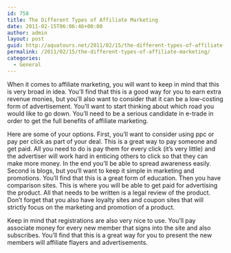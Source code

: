 ```yaml
---
id: 758
title: The Different Types of Affiliate Marketing
date: 2011-02-15T06:06:46+00:00
author: admin
layout: post
guid: http://aquatours.net/2011/02/15/the-different-types-of-affiliate-marketing/
permalink: /2011/02/15/the-different-types-of-affiliate-marketing/
categories:
  - General
---
```

When it comes to affiliate marketing, you will want to keep in mind that this is very broad in idea. You’ll find that this is a good way for you to earn extra revenue monies, but you’ll also want to consider that it can be a low-costing form of advertisement. You’ll want to start thinking about which road you would like to go down. You’ll need to be a serious candidate in e-trade in order to get the full benefits of affiliate marketing. 

Here are some of your options. First, you’ll want to consider using ppc or pay per click as part of your deal. This is a great way to pay someone and get paid. All you need to do is pay them for every click (it’s very little) and the advertiser will work hard in enticing others to click so that they can make more money. In the end you’ll be able to spread awareness easily. Second is blogs, but you‘ll want to keep it simple in marketing and promotions. You’ll find that this is a great form of education. Then you have comparison sites. This is where you will be able to get paid for advertising the product. All that needs to be written is a legal review of the product. Don’t forget that you also have loyalty sites and coupon sites that will strictly focus on the marketing and promotion of a product. 

Keep in mind that registrations are also very nice to use. You’ll pay associate money for every new member that signs into the site and also subscribes. You’ll find that this is a great way for you to present the new members will affiliate flayers and advertisements.